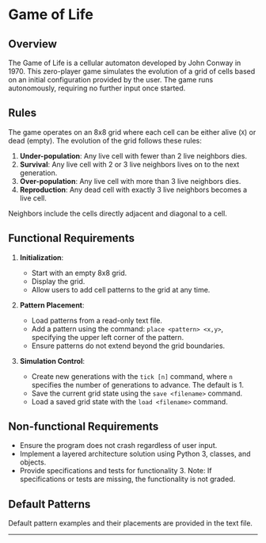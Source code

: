 # Game of Life

## Overview
The Game of Life is a cellular automaton developed by John Conway in 1970. This zero-player game simulates the evolution of a grid of cells based on an initial configuration provided by the user. The game runs autonomously, requiring no further input once started.

## Rules
The game operates on an 8x8 grid where each cell can be either alive (`X`) or dead (empty). The evolution of the grid follows these rules:
1. **Under-population**: Any live cell with fewer than 2 live neighbors dies.
2. **Survival**: Any live cell with 2 or 3 live neighbors lives on to the next generation.
3. **Over-population**: Any live cell with more than 3 live neighbors dies.
4. **Reproduction**: Any dead cell with exactly 3 live neighbors becomes a live cell.

Neighbors include the cells directly adjacent and diagonal to a cell.

## Functional Requirements
1. **Initialization**: 
   - Start with an empty 8x8 grid.
   - Display the grid.
   - Allow users to add cell patterns to the grid at any time.

2. **Pattern Placement**:
   - Load patterns from a read-only text file.
   - Add a pattern using the command: `place <pattern> <x,y>`, specifying the upper left corner of the pattern.
   - Ensure patterns do not extend beyond the grid boundaries.

3. **Simulation Control**:
   - Create new generations with the `tick [n]` command, where `n` specifies the number of generations to advance. The default is 1.
   - Save the current grid state using the `save <filename>` command.
   - Load a saved grid state with the `load <filename>` command.

## Non-functional Requirements
- Ensure the program does not crash regardless of user input.
- Implement a layered architecture solution using Python 3, classes, and objects.
- Provide specifications and tests for functionality 3. Note: If specifications or tests are missing, the functionality is not graded.

## Default Patterns
Default pattern examples and their placements are provided in the text file.

---

